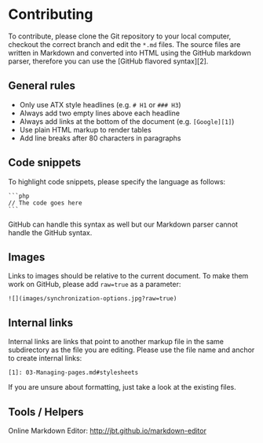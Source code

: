 # Contributing

To contribute, please clone the Git repository to your local computer, checkout
the correct branch and edit the `*.md` files. The source files are written in
Markdown and converted into HTML using the GitHub markdown parser, therefore you
can use the [GitHub flavored syntax][2].


## General rules

* Only use ATX style headlines (e.g. `# H1` or `### H3`)
* Always add two empty lines above each headline
* Always add links at the bottom of the document (e.g. `[Google][1]`)
* Use plain HTML markup to render tables
* Add line breaks after 80 characters in paragraphs


## Code snippets

To highlight code snippets, please specify the language as follows:

    ```php
    // The code goes here
    ```

GitHub can handle this syntax as well but our Markdown parser cannot handle the
GitHub syntax.


## Images

Links to images should be relative to the current document. To make them work on
GitHub, please add `raw=true` as a parameter:

    ![](images/synchronization-options.jpg?raw=true)


## Internal links

Internal links are links that point to another markup file in the same
subdirectory as the file you are editing. Please use the file name and anchor
to create internal links:

    [1]: 03-Managing-pages.md#stylesheets

If you are unsure about formatting, just take a look at the existing files.


## Tools / Helpers

Online Markdown Editor: http://jbt.github.io/markdown-editor
